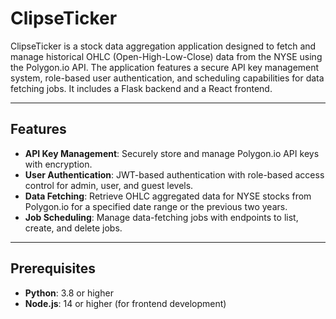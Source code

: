# ClipseTicker

ClipseTicker is a stock data aggregation application designed to fetch and manage historical OHLC (Open-High-Low-Close) data from the NYSE using the Polygon.io API. The application features a secure API key management system, role-based user authentication, and scheduling capabilities for data fetching jobs. It includes a Flask backend and a React frontend.

---

## Features

- **API Key Management**: Securely store and manage Polygon.io API keys with encryption.
- **User Authentication**: JWT-based authentication with role-based access control for admin, user, and guest levels.
- **Data Fetching**: Retrieve OHLC aggregated data for NYSE stocks from Polygon.io for a specified date range or the previous two years.
- **Job Scheduling**: Manage data-fetching jobs with endpoints to list, create, and delete jobs.

---

## Prerequisites

- **Python**: 3.8 or higher
- **Node.js**: 14 or higher (for frontend development)